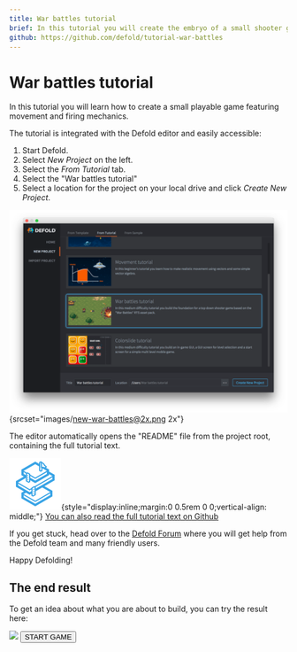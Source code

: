 ```yaml
---
title: War battles tutorial
brief: In this tutorial you will create the embryo of a small shooter game. This is a good starting point if you are new to Defold.
github: https://github.com/defold/tutorial-war-battles
---
```


# War battles tutorial

In this tutorial you will learn how to create a small playable game featuring movement and firing mechanics.

The tutorial is integrated with the Defold editor and easily accessible:

1. Start Defold.
2. Select *New Project* on the left.
3. Select the *From Tutorial* tab.
4. Select the "War battles tutorial"
5. Select a location for the project on your local drive and click *Create New Project*.

![new project](images/new-war-battles.png){srcset="images/new-war-battles@2x.png 2x"}

The editor automatically opens the "README" file from the project root, containing the full tutorial text.

![icon](images/icon-tutorial.svg){style="display:inline;margin:0 0.5rem 0 0;vertical-align: middle;"}
[You can also read the full tutorial text on Github](https://github.com/defold/tutorial-war-battles)

If you get stuck, head over to the [Defold Forum](//forum.defold.com) where you will get help from the Defold team and many friendly users.

Happy Defolding!

## The end result

To get an idea about what you are about to build, you can try the result here:

<div id="game-container" class="game-container">
    <img id="game-preview" src="//storage.googleapis.com/defold-doc/assets/war-battles/preview.jpg"/>
    <canvas id="game-canvas" tabindex="1" width="720" height="720">
    </canvas>
    <button id="game-button">
        START GAME <span class="icon"></span>
    </button>
    <script src="//storage.googleapis.com/defold-doc/assets/dmloader.js"></script>
    <script src="//storage.googleapis.com/defold-doc/assets/dmengine_1_2_106.js" async></script>
    <script>
        /* Load app on click in container. */
        document.getElementById("game-button").onclick = function (e) {
            var extra_params = {
                archive_location_filter: function( path ) {
                    return ("//storage.googleapis.com/defold-doc/assets/war-battles" + path + "");
                },
                load_done: function() {},
                game_start: function() {
                    var e = document.getElementById("game-preview");
                    e.parentElement.removeChild(e);
                }
            }
            Module.runApp("game-canvas", extra_params);
            document.getElementById("game-button").style.display = 'none';
            document.getElementById("game-button").onclick = null;
        };
    </script>
</div>
